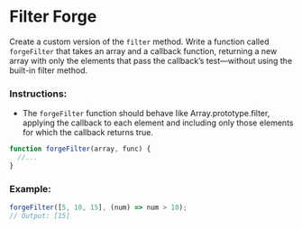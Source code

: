 # Filter Forge

Create a custom version of the `filter` method. Write a function called `forgeFilter` that takes an array and a callback function, returning a new array with only the elements that pass the callback’s test—without using the built-in filter method.

### Instructions:

- The `forgeFilter` function should behave like Array.prototype.filter, applying the callback to each element and including only those elements for which the callback returns true.

```js
function forgeFilter(array, func) {
  //...
}
```

### Example:

```js
forgeFilter([5, 10, 15], (num) => num > 10);
// Output: [15]
```
